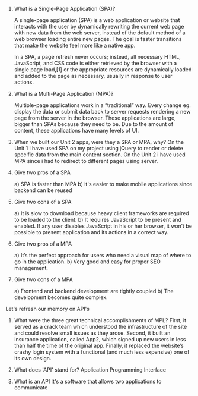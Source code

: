 1. What is a Single-Page Application (SPA)?

   A single-page application (SPA) is a web application or website that interacts with the user by dynamically rewriting the current web page with new data from the web server, instead of the default method of a web browser loading entire new pages. The goal is faster transitions that make the website feel more like a native app.

   In a SPA, a page refresh never occurs; instead, all necessary HTML, JavaScript, and CSS code is either retrieved by the browser with a single page load,[1] or the appropriate resources are dynamically loaded and added to the page as necessary, usually in response to user actions.

2. What is a Multi-Page Application (MPA)?

   Multiple-page applications work in a “traditional” way. Every change eg. display the data or submit data back to server requests rendering a new page from the server in the browser. These applications are large, bigger than SPAs because they need to be. Due to the amount of content, these applications have many levels of UI.

3. When we built our Unit 2 apps, were they a SPA or MPA, why?
   On the Unit 1 i have used SPA on my project using jQuery to render or delete specific data from the main content section. On the Unit 2 i have used MPA since i had to redirect to different pages using server.

4. Give two pros of a SPA

   a) SPA is faster than MPA
   b) it's easier to make mobile applications since backend can be reused

5. Give two cons of a SPA

   a) It is slow to download because heavy client frameworks are required to be loaded to the client.
   b) It requires JavaScript to be present and enabled. If any user disables JavaScript in his or her browser, it won’t be possible to present application and its actions in a correct way.

6. Give two pros of a MPA

   a) It’s the perfect approach for users who need a visual map of where to go in the application.
   b) Very good and easy for proper SEO management.

7. Give two cons of a MPA

   a) Frontend and backend development are tightly coupled
   b) The development becomes quite complex.

Let's refresh our memory on API's

1. What were the three great technical accomplishments of MPL?
   First, it served as a crack team which understood the infrastructure of the site and could resolve small issues as they arose.
   Second, it built an insurance application, called App2, which signed up new users in less than half the time of the original app.
   Finally, it replaced the website’s crashy login system with a functional (and much less expensive) one of its own design.

2. What does 'API' stand for?
   Application Programming Interface

3. What is an API
   It's a software that allows two applications to communicate
